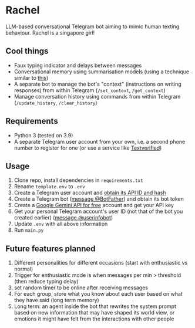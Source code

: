 # Rachel

LLM-based conversational Telegram bot aiming to mimic human texting behaviour. Rachel is a singapore girl!



## Cool things

- Faux typing indicator and delays between messages
- Conversational memory using summarisation models (using a technique similar to [this](https://www.pinecone.io/learn/series/langchain/langchain-conversational-memory/))
- A separate bot to manage the bot's "context" (instructions on writing responses) from within Telegram (`/set_context`, `/get_context`)
- Manage conversation history using commands from within Telegram (`/update_history`, `/clear_history`)

## Requirements

- Python 3 (tested on 3.9)
- A separate Telegram user account from your own, i.e. a second phone number to register for one (or use a service like [Textverified](https://www.textverified.com/))

## Usage

1. Clone repo, install dependencies in `requirements.txt`
2. Rename `template.env` to `.env`
3. Create a Telegram user account and [obtain its API ID and hash](https://docs.telethon.dev/en/stable/basic/signing-in.html)
4. Create a Telegram bot ([message @BotFather](https://t.me/botfather)) and obtain its bot token
5. Create a [Google Gemini API for free](https://aistudio.google.com/apikey) account and get your API key
6. Get your personal Telegram account's user ID (not that of the bot you created earlier) ([message @userinfobot](https://t.me/userinfobot))
7. Update `.env` with all above information
8. Run `main.py`

## Future features planned
1. Different personalities for different occasions (start with enthusiastic vs normal)
2. Trigger for enthusiastic mode is when messages per min > threshold (then reduce typing delay)
3. set random timer to be online after receiving messages
4. For each group, store what you know about each user based on what they have said (long term memory)
5. Long term: an agent inside the bot that rewrites the system prompt based on new information that may have shaped its world view, or emotions it might have felt from the interactions with other people